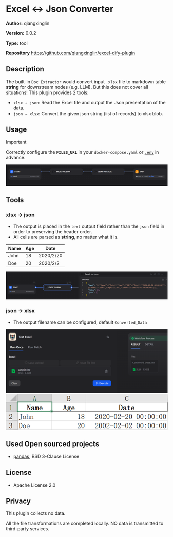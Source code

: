 # Excel ↔ Json Converter

**Author:** qiangxinglin

**Version:** 0.0.2

**Type:** tool

**Repository** https://github.com/qiangxinglin/excel-dify-plugin

## Description

The built-in `Doc Extractor` would convert input `.xlsx` file to markdown table **string** for downstream nodes (e.g. LLM). But this does not cover all situations! This plugin provides 2 tools:
- `xlsx → json`: Read the Excel file and output the Json presentation of the data.
- `json → xlsx`: Convert the given json string (list of records) to xlsx blob.



## Usage
> [!IMPORTANT]
> Correctly configure the **`FILES_URL`** in your `docker-compose.yaml` or [`.env`](https://github.com/langgenius/dify/blob/main/docker/.env.example#L48) in advance.

![](_assets/workflow_usage.png)

## Tools

### xlsx → json

- The output is placed in the `text` output field rather than the `json` field in order to preserving the header order.
- All cells are parsed as **string**, no matter what it is.

| Name | Age | Date |
|------|-----|------|
| John |  18 |2020/2/20|
| Doe  |  20 |2020/2/2|


![](_assets/e2j_output.png)

### json → xlsx

- The output filename can be configured, default `Converted_Data`

![](_assets/workflow_run.png)
![](_assets/output_xlsx.png)


## Used Open sourced projects

- [pandas](https://github.com/pandas-dev/pandas), BSD 3-Clause License

## License
- Apache License 2.0


## Privacy

This plugin collects no data.

All the file transformations are completed locally. NO data is transmitted to third-party services.